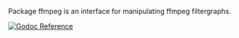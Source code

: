 Package ffmpeg is an interface for manipulating ffmpeg filtergraphs.

[![Godoc Reference](https://img.shields.io/badge/godoc-reference-blue)](https://pkg.go.dev/go.samhza.com/ffmpeg)
